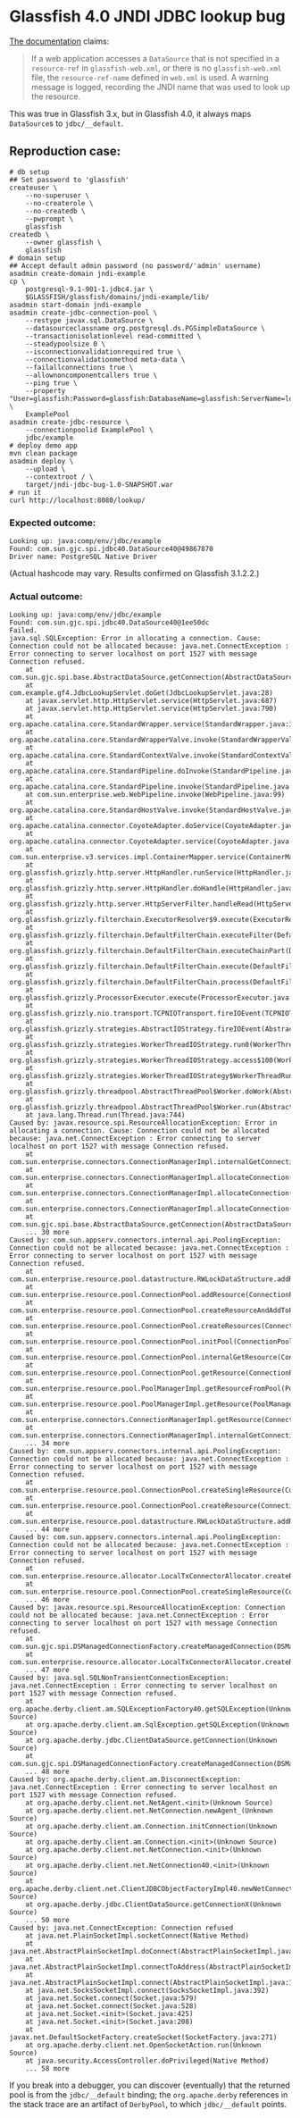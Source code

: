 # Glassfish 4.0 JNDI JDBC lookup bug

[The documentation](https://glassfish.java.net/docs/4.0/application-deployment-guide.pdf) claims:

> If a web application accesses a `DataSource` that is not specified
> in a `resource-ref` in `glassfish-web.xml`, or there is no
> `glassfish-web.xml` file, the `resource-ref-name` defined in `web.xml`
> is used. A warning message is logged, recording the JNDI name that was
> used to look up the resource.

This was true in Glassfish 3.x, but in Glassfish 4.0, it always maps
`DataSource`s to `jdbc/__default`.

## Reproduction case:

    # db setup
    ## Set password to 'glassfish'
    createuser \
        --no-superuser \
        --no-createrole \
        --no-createdb \
        --pwprompt \
        glassfish
    createdb \
        --owner glassfish \
        glassfish
    # domain setup
    ## Accept default admin password (no password/'admin' username)
    asadmin create-domain jndi-example
    cp \
        postgresql-9.1-901-1.jdbc4.jar \
        $GLASSFISH/glassfish/domains/jndi-example/lib/
    asadmin start-domain jndi-example
    asadmin create-jdbc-connection-pool \
        --restype javax.sql.DataSource \
        --datasourceclassname org.postgresql.ds.PGSimpleDataSource \
        --transactionisolationlevel read-committed \
        --steadypoolsize 0 \
        --isconnectionvalidationrequired true \
        --connectionvalidationmethod meta-data \
        --failallconnections true \
        --allownoncomponentcallers true \
        --ping true \
        --property "User=glassfish:Password=glassfish:DatabaseName=glassfish:ServerName=localhost" \
        ExamplePool
    asadmin create-jdbc-resource \
        --connectionpoolid ExamplePool \
        jdbc/example
    # deploy demo app
    mvn clean package
    asadmin deploy \
        --upload \
        --contextroot / \
        target/jndi-jdbc-bug-1.0-SNAPSHOT.war
    # run it
    curl http://localhost:8080/lookup/

### Expected outcome:

    Looking up: java:comp/env/jdbc/example
    Found: com.sun.gjc.spi.jdbc40.DataSource40@49867870
    Driver name: PostgreSQL Native Driver

(Actual hashcode may vary. Results confirmed on Glassfish 3.1.2.2.)

### Actual outcome:

    Looking up: java:comp/env/jdbc/example
    Found: com.sun.gjc.spi.jdbc40.DataSource40@1ee50dc
    Failed.
    java.sql.SQLException: Error in allocating a connection. Cause: Connection could not be allocated because: java.net.ConnectException : Error connecting to server localhost on port 1527 with message Connection refused.
        at com.sun.gjc.spi.base.AbstractDataSource.getConnection(AbstractDataSource.java:121)
        at com.example.gf4.JdbcLookupServlet.doGet(JdbcLookupServlet.java:28)
        at javax.servlet.http.HttpServlet.service(HttpServlet.java:687)
        at javax.servlet.http.HttpServlet.service(HttpServlet.java:790)
        at org.apache.catalina.core.StandardWrapper.service(StandardWrapper.java:1682)
        at org.apache.catalina.core.StandardWrapperValve.invoke(StandardWrapperValve.java:318)
        at org.apache.catalina.core.StandardContextValve.invoke(StandardContextValve.java:160)
        at org.apache.catalina.core.StandardPipeline.doInvoke(StandardPipeline.java:734)
        at org.apache.catalina.core.StandardPipeline.invoke(StandardPipeline.java:673)
        at com.sun.enterprise.web.WebPipeline.invoke(WebPipeline.java:99)
        at org.apache.catalina.core.StandardHostValve.invoke(StandardHostValve.java:174)
        at org.apache.catalina.connector.CoyoteAdapter.doService(CoyoteAdapter.java:357)
        at org.apache.catalina.connector.CoyoteAdapter.service(CoyoteAdapter.java:260)
        at com.sun.enterprise.v3.services.impl.ContainerMapper.service(ContainerMapper.java:188)
        at org.glassfish.grizzly.http.server.HttpHandler.runService(HttpHandler.java:191)
        at org.glassfish.grizzly.http.server.HttpHandler.doHandle(HttpHandler.java:168)
        at org.glassfish.grizzly.http.server.HttpServerFilter.handleRead(HttpServerFilter.java:189)
        at org.glassfish.grizzly.filterchain.ExecutorResolver$9.execute(ExecutorResolver.java:119)
        at org.glassfish.grizzly.filterchain.DefaultFilterChain.executeFilter(DefaultFilterChain.java:288)
        at org.glassfish.grizzly.filterchain.DefaultFilterChain.executeChainPart(DefaultFilterChain.java:206)
        at org.glassfish.grizzly.filterchain.DefaultFilterChain.execute(DefaultFilterChain.java:136)
        at org.glassfish.grizzly.filterchain.DefaultFilterChain.process(DefaultFilterChain.java:114)
        at org.glassfish.grizzly.ProcessorExecutor.execute(ProcessorExecutor.java:77)
        at org.glassfish.grizzly.nio.transport.TCPNIOTransport.fireIOEvent(TCPNIOTransport.java:838)
        at org.glassfish.grizzly.strategies.AbstractIOStrategy.fireIOEvent(AbstractIOStrategy.java:113)
        at org.glassfish.grizzly.strategies.WorkerThreadIOStrategy.run0(WorkerThreadIOStrategy.java:115)
        at org.glassfish.grizzly.strategies.WorkerThreadIOStrategy.access$100(WorkerThreadIOStrategy.java:55)
        at org.glassfish.grizzly.strategies.WorkerThreadIOStrategy$WorkerThreadRunnable.run(WorkerThreadIOStrategy.java:135)
        at org.glassfish.grizzly.threadpool.AbstractThreadPool$Worker.doWork(AbstractThreadPool.java:564)
        at org.glassfish.grizzly.threadpool.AbstractThreadPool$Worker.run(AbstractThreadPool.java:544)
        at java.lang.Thread.run(Thread.java:744)
    Caused by: javax.resource.spi.ResourceAllocationException: Error in allocating a connection. Cause: Connection could not be allocated because: java.net.ConnectException : Error connecting to server localhost on port 1527 with message Connection refused.
        at com.sun.enterprise.connectors.ConnectionManagerImpl.internalGetConnection(ConnectionManagerImpl.java:319)
        at com.sun.enterprise.connectors.ConnectionManagerImpl.allocateConnection(ConnectionManagerImpl.java:196)
        at com.sun.enterprise.connectors.ConnectionManagerImpl.allocateConnection(ConnectionManagerImpl.java:171)
        at com.sun.enterprise.connectors.ConnectionManagerImpl.allocateConnection(ConnectionManagerImpl.java:166)
        at com.sun.gjc.spi.base.AbstractDataSource.getConnection(AbstractDataSource.java:114)
        ... 30 more
    Caused by: com.sun.appserv.connectors.internal.api.PoolingException: Connection could not be allocated because: java.net.ConnectException : Error connecting to server localhost on port 1527 with message Connection refused.
        at com.sun.enterprise.resource.pool.datastructure.RWLockDataStructure.addResource(RWLockDataStructure.java:103)
        at com.sun.enterprise.resource.pool.ConnectionPool.addResource(ConnectionPool.java:282)
        at com.sun.enterprise.resource.pool.ConnectionPool.createResourceAndAddToPool(ConnectionPool.java:1512)
        at com.sun.enterprise.resource.pool.ConnectionPool.createResources(ConnectionPool.java:944)
        at com.sun.enterprise.resource.pool.ConnectionPool.initPool(ConnectionPool.java:230)
        at com.sun.enterprise.resource.pool.ConnectionPool.internalGetResource(ConnectionPool.java:511)
        at com.sun.enterprise.resource.pool.ConnectionPool.getResource(ConnectionPool.java:381)
        at com.sun.enterprise.resource.pool.PoolManagerImpl.getResourceFromPool(PoolManagerImpl.java:245)
        at com.sun.enterprise.resource.pool.PoolManagerImpl.getResource(PoolManagerImpl.java:170)
        at com.sun.enterprise.connectors.ConnectionManagerImpl.getResource(ConnectionManagerImpl.java:360)
        at com.sun.enterprise.connectors.ConnectionManagerImpl.internalGetConnection(ConnectionManagerImpl.java:307)
        ... 34 more
    Caused by: com.sun.appserv.connectors.internal.api.PoolingException: Connection could not be allocated because: java.net.ConnectException : Error connecting to server localhost on port 1527 with message Connection refused.
        at com.sun.enterprise.resource.pool.ConnectionPool.createSingleResource(ConnectionPool.java:924)
        at com.sun.enterprise.resource.pool.ConnectionPool.createResource(ConnectionPool.java:1189)
        at com.sun.enterprise.resource.pool.datastructure.RWLockDataStructure.addResource(RWLockDataStructure.java:98)
        ... 44 more
    Caused by: com.sun.appserv.connectors.internal.api.PoolingException: Connection could not be allocated because: java.net.ConnectException : Error connecting to server localhost on port 1527 with message Connection refused.
        at com.sun.enterprise.resource.allocator.LocalTxConnectorAllocator.createResource(LocalTxConnectorAllocator.java:110)
        at com.sun.enterprise.resource.pool.ConnectionPool.createSingleResource(ConnectionPool.java:907)
        ... 46 more
    Caused by: javax.resource.spi.ResourceAllocationException: Connection could not be allocated because: java.net.ConnectException : Error connecting to server localhost on port 1527 with message Connection refused.
        at com.sun.gjc.spi.DSManagedConnectionFactory.createManagedConnection(DSManagedConnectionFactory.java:129)
        at com.sun.enterprise.resource.allocator.LocalTxConnectorAllocator.createResource(LocalTxConnectorAllocator.java:87)
        ... 47 more
    Caused by: java.sql.SQLNonTransientConnectionException: java.net.ConnectException : Error connecting to server localhost on port 1527 with message Connection refused.
        at org.apache.derby.client.am.SQLExceptionFactory40.getSQLException(Unknown Source)
        at org.apache.derby.client.am.SqlException.getSQLException(Unknown Source)
        at org.apache.derby.jdbc.ClientDataSource.getConnection(Unknown Source)
        at com.sun.gjc.spi.DSManagedConnectionFactory.createManagedConnection(DSManagedConnectionFactory.java:115)
        ... 48 more
    Caused by: org.apache.derby.client.am.DisconnectException: java.net.ConnectException : Error connecting to server localhost on port 1527 with message Connection refused.
        at org.apache.derby.client.net.NetAgent.<init>(Unknown Source)
        at org.apache.derby.client.net.NetConnection.newAgent_(Unknown Source)
        at org.apache.derby.client.am.Connection.initConnection(Unknown Source)
        at org.apache.derby.client.am.Connection.<init>(Unknown Source)
        at org.apache.derby.client.net.NetConnection.<init>(Unknown Source)
        at org.apache.derby.client.net.NetConnection40.<init>(Unknown Source)
        at org.apache.derby.client.net.ClientJDBCObjectFactoryImpl40.newNetConnection(Unknown Source)
        at org.apache.derby.jdbc.ClientDataSource.getConnectionX(Unknown Source)
        ... 50 more
    Caused by: java.net.ConnectException: Connection refused
        at java.net.PlainSocketImpl.socketConnect(Native Method)
        at java.net.AbstractPlainSocketImpl.doConnect(AbstractPlainSocketImpl.java:339)
        at java.net.AbstractPlainSocketImpl.connectToAddress(AbstractPlainSocketImpl.java:200)
        at java.net.AbstractPlainSocketImpl.connect(AbstractPlainSocketImpl.java:182)
        at java.net.SocksSocketImpl.connect(SocksSocketImpl.java:392)
        at java.net.Socket.connect(Socket.java:579)
        at java.net.Socket.connect(Socket.java:528)
        at java.net.Socket.<init>(Socket.java:425)
        at java.net.Socket.<init>(Socket.java:208)
        at javax.net.DefaultSocketFactory.createSocket(SocketFactory.java:271)
        at org.apache.derby.client.net.OpenSocketAction.run(Unknown Source)
        at java.security.AccessController.doPrivileged(Native Method)
        ... 58 more

If you break into a debugger, you can discover (eventually) that the returned
pool is from the `jdbc/__default` binding; the `org.apache.derby` references
in the stack trace are an artifact of `DerbyPool`, to which `jdbc/__default`
points.
